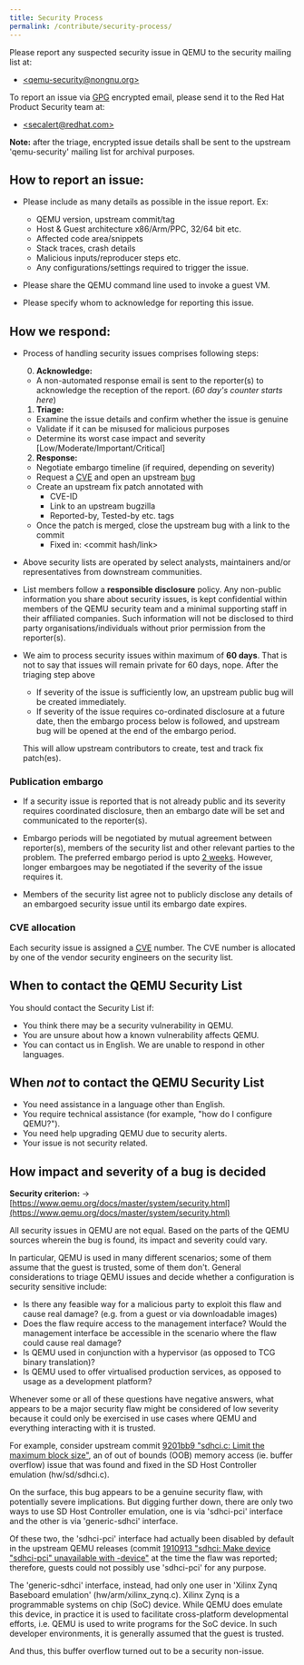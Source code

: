 ```yaml
---
title: Security Process
permalink: /contribute/security-process/
---
```


Please report any suspected security issue in QEMU to the security mailing
list at:

* [\<qemu-security@nongnu.org\>](https://lists.nongnu.org/mailman/listinfo/qemu-security)

To report an issue via [GPG](https://gnupg.org/) encrypted email, please send
it to the Red Hat Product Security team at:

* [\<secalert@redhat.com\>](https://access.redhat.com/security/team/contact/#contact)

**Note:** after the triage, encrypted issue details shall be sent to the upstream
'qemu-security' mailing list for archival purposes.

## How to report an issue:

* Please include as many details as possible in the issue report.
  Ex:
    - QEMU version, upstream commit/tag
    - Host & Guest architecture x86/Arm/PPC, 32/64 bit etc.
    - Affected code area/snippets
    - Stack traces, crash details
    - Malicious inputs/reproducer steps etc.
    - Any configurations/settings required to trigger the issue.

* Please share the QEMU command line used to invoke a guest VM.

* Please specify whom to acknowledge for reporting this issue.

## How we respond:

* Process of handling security issues comprises following steps:

  0) **Acknowledge:**
    - A non-automated response email is sent to the reporter(s) to acknowledge
      the reception of the report. (*60 day's counter starts here*)

  1) **Triage:**
    - Examine the issue details and confirm whether the issue is genuine
    - Validate if it can be misused for malicious purposes
    - Determine its worst case impact and severity
      [Low/Moderate/Important/Critical]

  2) **Response:**
    - Negotiate embargo timeline (if required, depending on severity)
    - Request a [CVE](https://cveform.mitre.org/) and open an upstream
      [bug](https://www.qemu.org/contribute/report-a-bug/)
    - Create an upstream fix patch annotated with
        - CVE-ID
        - Link to an upstream bugzilla
        - Reported-by, Tested-by etc. tags
    - Once the patch is merged, close the upstream bug with a link to the
      commit
        - Fixed in: <commit hash/link>

* Above security lists are operated by select analysts, maintainers and/or
  representatives from downstream communities.

* List members follow a **responsible disclosure** policy. Any non-public
  information you share about security issues, is kept confidential within
  members of the QEMU security team and a minimal supporting staff in their
  affiliated companies. Such information will not be disclosed to third party
  organisations/individuals without prior permission from the reporter(s).

* We aim to process security issues within maximum of **60 days**. That is not
  to say that issues will remain private for 60 days, nope. After the triaging
  step above
    - If severity of the issue is sufficiently low, an upstream public bug
      will be created immediately.
    - If severity of the issue requires co-ordinated disclosure at a future
      date, then the embargo process below is followed, and upstream bug will
      be opened at the end of the embargo period.

  This will allow upstream contributors to create, test and track fix patch(es).

### Publication embargo

* If a security issue is reported that is not already public and its severity
  requires coordinated disclosure, then an embargo date will be set and
  communicated to the reporter(s).

* Embargo periods will be negotiated by mutual agreement between reporter(s),
  members of the security list and other relevant parties to the problem.
  The preferred embargo period is upto [2
  weeks](https://oss-security.openwall.org/wiki/mailing-lists/distros).
  However, longer embargoes may be negotiated if the severity of the issue
  requires it.

* Members of the security list agree not to publicly disclose any details of
  an embargoed security issue until its embargo date expires.

### CVE allocation

Each security issue is assigned a [CVE](https://cveform.mitre.org/) number.
The CVE number is allocated by one of the vendor security engineers on the
security list.

## When to contact the QEMU Security List

You should contact the Security List if:
* You think there may be a security vulnerability in QEMU.
* You are unsure about how a known vulnerability affects QEMU.
* You can contact us in English. We are unable to respond in other languages.

## When *not* to contact the QEMU Security List
* You need assistance in a language other than English.
* You require technical assistance (for example, "how do I configure QEMU?").
* You need help upgrading QEMU due to security alerts.
* Your issue is not security related.

## How impact and severity of a bug is decided

**Security criterion:**
    -> [https://www.qemu.org/docs/master/system/security.html](https://www.qemu.org/docs/master/system/security.html)

All security issues in QEMU are not equal. Based on the parts of the QEMU
sources wherein the bug is found, its impact and severity could vary.

In particular, QEMU is used in many different scenarios; some of them assume
that the guest is trusted, some of them don't. General considerations to triage
QEMU issues and decide whether a configuration is security sensitive include:

* Is there any feasible way for a malicious party to exploit this flaw and
  cause real damage? (e.g. from a guest or via downloadable images)
* Does the flaw require access to the management interface? Would the
  management interface be accessible in the scenario where the flaw could cause
  real damage?
* Is QEMU used in conjunction with a hypervisor (as opposed to TCG binary
  translation)?
* Is QEMU used to offer virtualised production services, as opposed to usage
  as a development platform?

Whenever some or all of these questions have negative answers, what appears to
be a major security flaw might be considered of low severity because it could
only be exercised in use cases where QEMU and everything interacting with it is
trusted.

For example, consider upstream commit [9201bb9 "sdhci.c: Limit the maximum
block size"](http://git.qemu.org/?p=qemu.git;a=commit;h=9201bb9), an of out of
bounds (OOB) memory access (ie. buffer overflow) issue that was found and fixed
in the SD Host Controller emulation (hw/sd/sdhci.c).

On the surface, this bug appears to be a genuine security flaw, with potentially
severe implications. But digging further down, there are only two ways to use
SD Host Controller emulation, one is via 'sdhci-pci' interface and the other
is via 'generic-sdhci' interface.

Of these two, the 'sdhci-pci' interface had actually been disabled by default
in the upstream QEMU releases (commit [1910913 "sdhci: Make device "sdhci-pci"
unavailable with -device"](http://git.qemu.org/?p=qemu.git;a=commit;h=1910913)
at the time the flaw was reported; therefore, guests could not possibly use
'sdhci-pci' for any purpose.

The 'generic-sdhci' interface, instead, had only one user in 'Xilinx Zynq
Baseboard emulation' (hw/arm/xilinx_zynq.c). Xilinx Zynq is a programmable
systems on chip (SoC) device. While QEMU does emulate this device, in practice
it is used to facilitate cross-platform developmental efforts, i.e. QEMU is
used to write programs for the SoC device. In such developer environments, it
is generally assumed that the guest is trusted.

And thus, this buffer overflow turned out to be a security non-issue.
